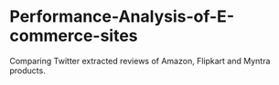 # Performance-Analysis-of-E-commerce-sites

Comparing Twitter extracted reviews of Amazon, Flipkart and Myntra products.
